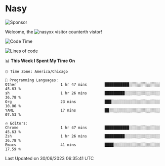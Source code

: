 # Nasy

<!--
<p align="center">
<img height="200" src="https://github-readme-stats.vercel.app/api?username=nasyxx&count_private=true&show_icons=true&theme=dracula&include_all_commits=true"/>
<img height="200" src="https://github-readme-stats.vercel.app/api/top-langs/?username=nasyxx&theme=dracula&hide=html,jupyter+notebook&count_private=true&show_icons=true"/>
</p>

  
----------------
-->

![Sponsor](https://img.shields.io/static/v1.svg?label=Sponsor&message=%E2%9D%A4&logo=GitHub&style=flat&color=pink)
 
Welcome, the ![nasyxx visitor counter](https://count.getloli.com/get/@nasyxx?theme=rule34)th vistor!
 
<!--START_SECTION:waka-->
![Code Time](http://img.shields.io/badge/Code%20Time-3%2C584%20hrs%2031%20mins-blue)

![Lines of code](https://img.shields.io/badge/From%20Hello%20World%20I%27ve%20Written-6.3%20million%20lines%20of%20code-blue)

📊 **This Week I Spent My Time On** 

```text
🕑︎ Time Zone: America/Chicago

💬 Programming Languages: 
Other                    1 hr 47 mins        ███████████░░░░░░░░░░░░░░   45.63 % 
sh                       1 hr 26 mins        █████████░░░░░░░░░░░░░░░░   36.78 % 
Org                      23 mins             ███░░░░░░░░░░░░░░░░░░░░░░   10.06 % 
YAML                     17 mins             ██░░░░░░░░░░░░░░░░░░░░░░░   07.53 % 

🔥 Editors: 
Chrome                   1 hr 47 mins        ███████████░░░░░░░░░░░░░░   45.63 % 
Zsh                      1 hr 26 mins        █████████░░░░░░░░░░░░░░░░   36.78 % 
Emacs                    41 mins             ████░░░░░░░░░░░░░░░░░░░░░   17.59 % 
```


 Last Updated on 30/06/2023 06:35:41 UTC
<!--END_SECTION:waka-->

<!-- ![visitors](https://visitor-badge.laobi.icu/badge?page_id=nasyxx.nasyxx) -->
